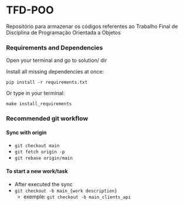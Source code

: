 # TFD-POO
Repositório para armazenar os códigos referentes ao Trabalho Final de Disciplina de Programação Orientada a Objetos

### Requirements and Dependencies

Open your terminal and go to solution/ dir

Install all missing dependencies at once:

`pip install -r requirements.txt`

Or type in your terminal:

`make install_requirements`

### Recommended git workflow

#### Sync with origin
- `git checkout main`
- `git fetch origin -p`
- `git rebase origin/main`

#### To start a new work/task
- After executed the sync
- `git checkout -b main_{work description}`
	- exemple: `git checkout -b main_clients_api`
